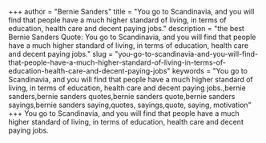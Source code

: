 +++
author = "Bernie Sanders"
title = "You go to Scandinavia, and you will find that people have a much higher standard of living, in terms of education, health care and decent paying jobs."
description = "the best Bernie Sanders Quote: You go to Scandinavia, and you will find that people have a much higher standard of living, in terms of education, health care and decent paying jobs."
slug = "you-go-to-scandinavia-and-you-will-find-that-people-have-a-much-higher-standard-of-living-in-terms-of-education-health-care-and-decent-paying-jobs"
keywords = "You go to Scandinavia, and you will find that people have a much higher standard of living, in terms of education, health care and decent paying jobs.,bernie sanders,bernie sanders quotes,bernie sanders quote,bernie sanders sayings,bernie sanders saying,quotes, sayings,quote, saying, motivation"
+++
You go to Scandinavia, and you will find that people have a much higher standard of living, in terms of education, health care and decent paying jobs.
